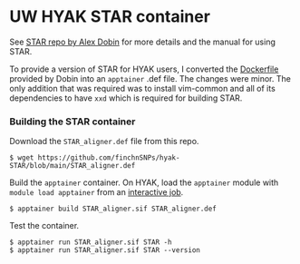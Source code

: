 # UW HYAK STAR container

See [STAR repo by Alex Dobin](https://github.com/alexdobin/STAR.git) for more details and the manual for using STAR. 

To provide a version of STAR for HYAK users, I converted the [Dockerfile](https://github.com/alexdobin/STAR/blob/master/extras/docker/Dockerfile) provided by Dobin into an `apptainer` .def file. The changes were minor. The only addition that was required was to install vim-common and all of its dependencies to have `xxd` which is required for building STAR. 

### Building the STAR container

Download the `STAR_aligner.def` file from this repo. 

```shell terminal=true
$ wget https://github.com/finchnSNPs/hyak-STAR/blob/main/STAR_aligner.def
```

Build the `apptainer` container. On HYAK, load the `apptainer` module with `module load apptainer` from an [interactive job](https://hyak.uw.edu/docs/compute/scheduling-jobs#interactive-node-partitions).

```shell terminal=true
$ apptainer build STAR_aligner.sif STAR_aligner.def
```

Test the container.

```shell terminal=true
$ apptainer run STAR_aligner.sif STAR -h
$ apptainer run STAR_aligner.sif STAR --version
```

